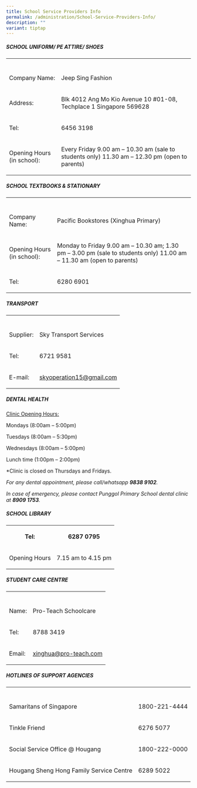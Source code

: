 ```yaml
---
title: School Service Providers Info
permalink: /administration/School-Service-Providers-Info/
description: ""
variant: tiptap
---
```

<h5><strong>SCHOOL UNIFORM/ PE ATTIRE/ SHOES</strong></h5>
<table>
<tbody>
<tr>
<th rowspan="1" colspan="1">
<p></p>
</th>
<th rowspan="1" colspan="1">
<p></p>
</th>
</tr>
<tr>
<td rowspan="1" colspan="1">
<p>Company Name:</p>
</td>
<td rowspan="1" colspan="1">
<p>Jeep Sing Fashion</p>
</td>
</tr>
<tr>
<td rowspan="1" colspan="1">
<p>Address:</p>
</td>
<td rowspan="1" colspan="1">
<p>Blk 4012 Ang Mo Kio Avenue 10 #01-08, Techplace 1 Singapore 569628</p>
</td>
</tr>
<tr>
<td rowspan="1" colspan="1">
<p>Tel:</p>
</td>
<td rowspan="1" colspan="1">
<p>6456 3198</p>
</td>
</tr>
<tr>
<td rowspan="1" colspan="1">
<p>Opening Hours (in school):</p>
</td>
<td rowspan="1" colspan="1">
<p>Every Friday 9.00 am – 10.30 am (sale to students only) 11.30 am – 12.30
pm (open to parents)</p>
</td>
</tr>
</tbody>
</table>
<h5><strong>SCHOOL TEXTBOOKS &amp; STATIONARY</strong></h5>
<table>
<tbody>
<tr>
<th rowspan="1" colspan="1">
<p></p>
</th>
<th rowspan="1" colspan="1">
<p></p>
</th>
</tr>
<tr>
<td rowspan="1" colspan="1">
<p>Company Name:</p>
</td>
<td rowspan="1" colspan="1">
<p>Pacific Bookstores (Xinghua Primary)</p>
</td>
</tr>
<tr>
<td rowspan="1" colspan="1">
<p>Opening Hours (in school):</p>
</td>
<td rowspan="1" colspan="1">
<p>Monday to Friday 9.00 am – 10.30 am; 1.30 pm – 3.00 pm (sale to students
only) 11.00 am – 11.30 am (open to parents)</p>
</td>
</tr>
<tr>
<td rowspan="1" colspan="1">
<p>Tel:</p>
</td>
<td rowspan="1" colspan="1">
<p>6280 6901</p>
</td>
</tr>
</tbody>
</table>
<h5><strong>TRANSPORT</strong></h5>
<table>
<tbody>
<tr>
<th rowspan="1" colspan="1">
<p></p>
</th>
<th rowspan="1" colspan="1">
<p></p>
</th>
</tr>
<tr>
<td rowspan="1" colspan="1">
<p>Supplier:</p>
</td>
<td rowspan="1" colspan="1">
<p>Sky Transport Services</p>
</td>
</tr>
<tr>
<td rowspan="1" colspan="1">
<p>Tel:</p>
</td>
<td rowspan="1" colspan="1">
<p>6721 9581</p>
</td>
</tr>
<tr>
<td rowspan="1" colspan="1">
<p>E-mail:</p>
</td>
<td rowspan="1" colspan="1">
<p><a href="skyoperation15@gmail.com" rel="noopener noreferrer nofollow" target="_blank">skyoperation15@gmail.com</a>
</p>
</td>
</tr>
</tbody>
</table>
<h5><strong>DENTAL HEALTH</strong></h5>
<p><u>Clinic Opening Hours:</u>
</p>
<p>Mondays (8:00am – 5:00pm)</p>
<p>Tuesdays (8:00am – 5:30pm)</p>
<p>Wednesdays (8:00am – 5:00pm)</p>
<p>Lunch time (1:00pm – 2:00pm)</p>
<p>*Clinic is closed on Thursdays and Fridays.</p>
<p><em>For any dental appointment, please call/whatsapp </em><strong><em>9838 9102</em></strong><em>.</em>
</p>
<p><em>In case of emergency, please contact Punggol Primary School dental clinic at </em><strong><em>8909 1753</em></strong><em>.</em> 
<br>
</p>
<h5><strong>SCHOOL LIBRARY</strong></h5>
<table>
<tbody>
<tr>
<th rowspan="1" colspan="1">
<p>Tel:</p>
</th>
<th rowspan="1" colspan="1">
<p>6287 0795</p>
</th>
</tr>
<tr>
<td rowspan="1" colspan="1">
<p>Opening Hours</p>
</td>
<td rowspan="1" colspan="1">
<p>7.15 am to 4.15 pm</p>
</td>
</tr>
</tbody>
</table>
<h5><strong>STUDENT CARE&nbsp;CENTRE</strong></h5>
<table>
<tbody>
<tr>
<th rowspan="1" colspan="1">
<p></p>
</th>
<th rowspan="1" colspan="1">
<p></p>
</th>
</tr>
<tr>
<td rowspan="1" colspan="1">
<p>Name:</p>
</td>
<td rowspan="1" colspan="1">
<p>Pro-Teach Schoolcare</p>
</td>
</tr>
<tr>
<td rowspan="1" colspan="1">
<p>Tel:</p>
</td>
<td rowspan="1" colspan="1">
<p>8788 3419</p>
</td>
</tr>
<tr>
<td rowspan="1" colspan="1">
<p>Email:</p>
</td>
<td rowspan="1" colspan="1">
<p><a href="xinghua@pro-teach.com" rel="noopener noreferrer nofollow" target="_blank">xinghua@pro-teach.com</a>
</p>
</td>
</tr>
</tbody>
</table>
<h5><strong>HOTLINES OF SUPPORT AGENCIES</strong></h5>
<table>
<tbody>
<tr>
<th rowspan="1" colspan="1">
<p></p>
</th>
<th rowspan="1" colspan="1">
<p></p>
</th>
</tr>
<tr>
<td rowspan="1" colspan="1">
<p>Samaritans of Singapore</p>
</td>
<td rowspan="1" colspan="1">
<p>1800-221-4444</p>
</td>
</tr>
<tr>
<td rowspan="1" colspan="1">
<p>Tinkle Friend</p>
</td>
<td rowspan="1" colspan="1">
<p>6276 5077</p>
</td>
</tr>
<tr>
<td rowspan="1" colspan="1">
<p>Social Service Office @ Hougang</p>
</td>
<td rowspan="1" colspan="1">
<p>1800-222-0000</p>
</td>
</tr>
<tr>
<td rowspan="1" colspan="1">
<p>Hougang Sheng Hong Family Service Centre</p>
</td>
<td rowspan="1" colspan="1">
<p>6289 5022</p>
</td>
</tr>
</tbody>
</table>
<p></p>